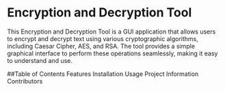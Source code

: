 # Encryption and Decryption Tool

This Encryption and Decryption Tool is a GUI application that allows users to encrypt and decrypt text using various cryptographic algorithms, including Caesar Cipher, AES, and RSA. The tool provides a simple graphical interface to perform these operations seamlessly, making it easy to understand and use.

##Table of Contents
Features
Installation
Usage
Project Information
Contributors


